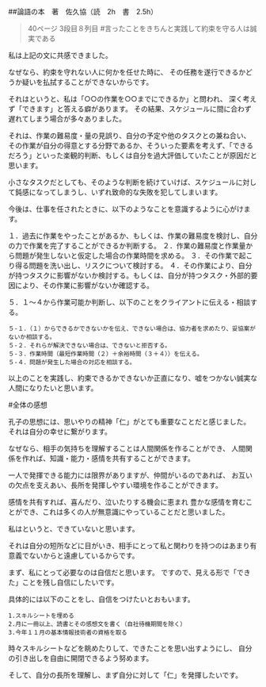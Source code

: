 ##論語の本　著　佐久協（読　2h　書　2.5h）

>40ページ 3段目８列目
#言ったことをきちんと実践して約束を守る人は誠実である


私は上記の文に共感できました。

なぜなら、約束を守れない人に何かを任せた時に、
その任務を遂行できるかどうか疑いを払拭することができないからです。

それはというと、私は「○○の作業を○○までにできるか」と問われ、
深く考えず「できます」と答える癖があります。
その結果、スケジュールに間に合わず遅れてしまう場合が多々ありました。

それは、作業の難易度・量の見誤り、自分の予定や他のタスクとの兼ね合い、
その作業が自分の得意とする分野であるか、そういった要素を考えず、「できるだろう」といった楽観的判断、もしくは自分を過大評価していたことが原因だと思います。

小さなタスクだとしても、そのような判断を続けていけば、スケジュールに対して鈍感になってしまうし、いずれ致命的な失敗を犯してしまいます。

今後は、仕事を任されたときに、以下のようなことを意識するように心がけます。

１．過去に作業をやったことがあるか、もしくは、作業の難易度を検討し、自分の力で作業を完了することができるか判断する。
２．作業の難易度と作業量から問題が発生しないと仮定した場合の作業時間を求める。
３．その作業で起こり得る問題を洗い出し、リスクについて検討する。
４．その作業により、自分が持つタスクに影響がないか検討する。もしくは、自分が持つタスク・外部的要因により、その作業に影響がないか確認する。

５．１～４から作業可能か判断し、以下のことをクライアントに伝える・相談する。

	５-１．（１）からできるかできないかを伝え、できない場合は、協力者を求めたり、妥協案がないか相談する。
	５-２．それらが解決できない場合は、できないと拒否する。
	５-３．作業時間（最短作業時間（２）＋余裕時間（３＋４））を伝える。
	５-４．問題が発生した場合の対応を相談する。

以上のことを実践し、約束できるかできないか正直になり、嘘をつかない誠実な人間になりたいと思います。


#全体の感想

孔子の思想には、思いやりの精神「仁」がとても重要なことだと感じました。
それは自分の幸せに繋がります。

なぜなら、相手の気持ちを理解することは人間関係を作ることができ、
人間関係を作れば、知識・能力・感情を共有することができます。

一人で発揮できる能力には限界がありますが、仲間がいるのであれば、
お互いの欠点を支えあい、長所を発揮しやすい環境を作ることができます。

感情を共有すれば、喜んだり、泣いたりする機会に恵まれ
豊かな感情を育むことができ、これは多くの人が無意識にやっていることだと思いました。

私はというと、できていないと思います。

それは自分の短所などに目がいき、相手にとって私と関わりを持つのはあまり有意義でないからと遠慮しているからです。

まず、私にとって必要なのは自信だと思います。
ですので、見える形で「できた」ことを残し自信にしたいです。

具体的には以下のことをし、自信をつけたいとおもいます。

	1.スキルシートを埋める
	2.月に一冊以上、読書とその感想文を書く（自社待機期間を除く）
	3.今年１１月の基本情報技術者の資格を取る

時々スキルシートなどを眺めたりして、できたことを思い出すようにし、
自分の引き出しを自由に開閉できるよう努めます。

そして、自分の長所を理解し、まず自分に対して「仁」を発揮したいです。
